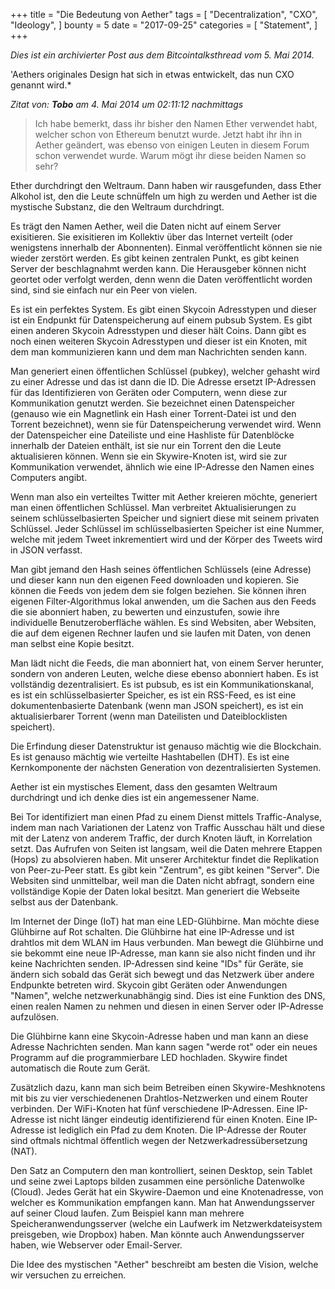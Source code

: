+++
title = "Die Bedeutung von Aether"
tags = [
    "Decentralization",
    "CXO",
    "Ideology",
]
bounty = 5
date = "2017-09-25"
categories = [
    "Statement",
]
+++

*Dies ist ein archivierter Post aus dem Bitcointalksthread vom 5. Mai 2014.*

'Aethers originales Design hat sich in etwas entwickelt, das nun CXO genannt wird.*

*Zitat von: **Tobo** am 4. Mai 2014 um 02:11:12 nachmittags*
> Ich habe bemerkt, dass ihr bisher den Namen Ether verwendet habt, welcher schon von Ethereum benutzt wurde.
Jetzt habt ihr ihn in Aether geändert, was ebenso von einigen Leuten in diesem Forum schon verwendet wurde. 
Warum mögt ihr diese beiden Namen so sehr?

Ether durchdringt den Weltraum. Dann haben wir rausgefunden, dass Ether Alkohol ist, den die Leute schnüffeln um high zu werden und Aether ist die mystische Substanz, die den Weltraum durchdringt.

Es trägt den Namen Aether, weil die Daten nicht auf einem Server exisitieren. Sie exisitieren im Kollektiv über das Internet verteilt (oder wenigstens innerhalb der Abonnenten). Einmal veröffentlicht können sie nie wieder zerstört werden. Es gibt keinen zentralen Punkt, es gibt keinen Server der beschlagnahmt werden kann. Die Herausgeber können nicht geortet oder verfolgt werden, denn wenn die Daten veröffentlicht worden sind, sind sie einfach nur ein Peer von vielen.

Es ist ein perfektes System. Es gibt einen Skycoin Adresstypen und dieser ist ein Endpunkt für Datenspeicherung auf einem 
pubsub System. Es gibt einen anderen Skycoin Adresstypen und dieser hält Coins. Dann gibt es noch einen weiteren Skycoin Adresstypen und dieser ist ein Knoten, mit dem man kommunizieren kann und dem man Nachrichten senden kann.

Man generiert einen öffentlichen Schlüssel (pubkey), welcher gehasht wird zu einer Adresse und das ist dann die ID.
Die Adresse ersetzt IP-Adressen für das Identifizieren von Geräten oder Computern, wenn diese zur Kommunikation genutzt werden. Sie bezeichnet einen Datenspeicher (genauso wie ein Magnetlink ein Hash einer Torrent-Datei ist und den Torrent bezeichnet), wenn sie für Datenspeicherung verwendet wird. Wenn der Datenspeicher eine Dateiliste und eine Hashliste für Datenblöcke innerhalb der Dateien enthält, ist sie nur ein Torrent den die Leute aktualisieren können. Wenn sie ein Skywire-Knoten ist, wird sie zur Kommunikation verwendet, ähnlich wie eine IP-Adresse den Namen eines Computers angibt.

Wenn man also ein verteiltes Twitter mit Aether kreieren möchte, generiert man einen öffentlichen Schlüssel. 
Man verbreitet Aktualisierungen zu seinem schlüsselbasierten Speicher und signiert diese mit seinem privaten Schlüssel. 
Jeder Schlüssel im schlüsselbasierten Speicher ist eine Nummer, welche mit jedem Tweet inkrementiert wird und der 
Körper des Tweets wird in JSON verfasst.

Man gibt jemand den Hash seines öffentlichen Schlüssels (eine Adresse) und dieser kann nun den eigenen Feed downloaden 
und kopieren. Sie können die Feeds von jedem dem sie folgen beziehen. Sie können ihren eigenen Filter-Algorithmus lokal anwenden, um die Sachen aus den Feeds die sie abonniert haben, zu bewerten und einzustufen, sowie ihre individuelle Benutzeroberfläche wählen. Es sind Websiten, aber Websiten, die auf dem eigenen Rechner laufen und sie laufen mit Daten, von denen man selbst eine Kopie besitzt.

Man lädt nicht die Feeds, die man abonniert hat, von einem Server herunter, sondern 
von anderen Leuten, welche diese ebenso abonniert haben. Es ist vollständig dezentralisiert.
Es ist pubsub, es ist ein Kommunikationskanal, es ist ein schlüsselbasierter Speicher, es ist ein RSS-Feed, es ist 
eine dokumentenbasierte Datenbank (wenn man JSON speichert), es ist ein aktualisierbarer Torrent (wenn man Dateilisten und Dateiblocklisten speichert).

Die Erfindung dieser Datenstruktur ist genauso mächtig wie die Blockchain. Es ist genauso 
mächtig wie verteilte Hashtabellen (DHT). Es ist eine Kernkomponente der nächsten Generation von
dezentralisierten Systemen.

Aether ist ein mystisches Element, dass den gesamten Weltraum durchdringt und ich denke dies
ist ein angemessener Name.

Bei Tor identifiziert man einen Pfad zu einem Dienst mittels Traffic-Analyse, indem 
man nach Variationen der Latenz von Traffic Ausschau hält und diese mit der Latenz von
anderem Traffic, der durch Knoten läuft, in Korrelation setzt. Das Aufrufen von Seiten ist langsam, weil
die Daten mehrere Etappen (Hops) zu absolvieren haben. Mit unserer Architektur findet die Replikation von Peer-zu-Peer statt. 
Es gibt kein "Zentrum", es gibt keinen "Server". Die Websiten sind unmittelbar, weil man die Daten nicht abfragt, sondern eine vollständige Kopie der Daten lokal besitzt. Man generiert die Webseite selbst aus der Datenbank.

Im Internet der Dinge (IoT) hat man eine LED-Glühbirne. Man möchte diese Glühbirne auf Rot schalten.
Die Glühbirne hat eine IP-Adresse und ist drahtlos mit dem WLAN im Haus verbunden. Man bewegt die 
Glühbirne und sie bekommt eine neue IP-Adresse, man kann sie also nicht finden und ihr keine Nachrichten senden.
IP-Adressen sind keine "IDs" für Geräte, sie ändern sich sobald das Gerät sich bewegt und das Netzwerk 
über andere Endpunkte betreten wird. Skycoin gibt Geräten oder Anwendungen "Namen", welche netzwerkunabhängig sind.
Dies ist eine Funktion des DNS, einen realen Namen zu nehmen und diesen in einen Server oder IP-Adresse aufzulösen.

Die Glühbirne kann eine Skycoin-Adresse haben und man kann an diese Adresse Nachrichten senden.
Man kann sagen "werde rot" oder ein neues Programm auf die programmierbare LED hochladen. Skywire findet
automatisch die Route zum Gerät.

Zusätzlich dazu, kann man sich beim Betreiben einen Skywire-Meshknotens mit bis zu vier verschiedenenen Drahtlos-Netzwerken und einem Router verbinden.
Der WiFi-Knoten hat fünf verschiedene IP-Adressen. Eine IP-Adresse ist nicht länger eindeutig identifizierend für
einen Knoten. Eine IP-Adresse ist lediglich ein Pfad zu dem Knoten. Die IP-Adresse der Router sind oftmals nichtmal
öffentlich wegen der Netzwerkadressübersetzung (NAT).

Den Satz an Computern den man kontrolliert, seinen Desktop, sein Tablet und seine zwei Laptops bilden zusammen eine persönliche Datenwolke (Cloud). Jedes Gerät hat ein Skywire-Daemon und eine Knotenadresse, 
von welcher es Kommunikation empfangen kann. Man hat Anwendungsserver auf seiner Cloud laufen. Zum Beispiel kann
man mehrere Speicheranwendungsserver (welche ein Laufwerk im Netzwerkdateisystem preisgeben, wie Dropbox) haben. 
Man könnte auch Anwendungsserver haben, wie Webserver oder Email-Server.

Die Idee des mystischen "Aether" beschreibt am besten die Vision, welche wir versuchen zu erreichen.
